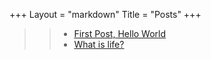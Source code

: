 +++
Layout = "markdown"
Title = "Posts"
+++
>> - [First Post, Hello World](/blogs/first-post-hello-world/)
>> - [What is life?](/blogs/what-is-life/)